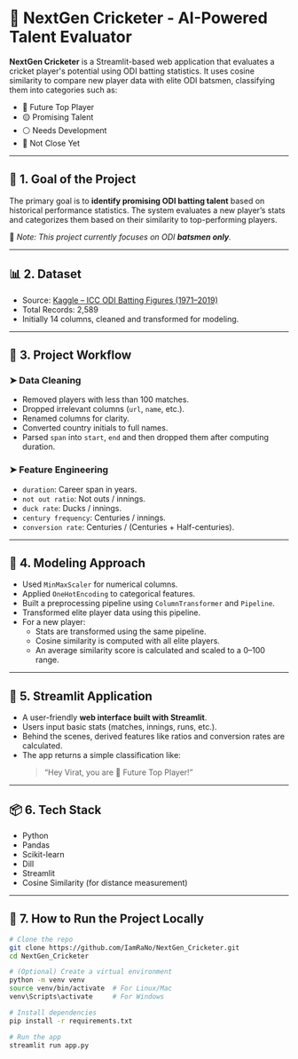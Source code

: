 # 🏏 NextGen Cricketer - AI-Powered Talent Evaluator

**NextGen Cricketer** is a Streamlit-based web application that evaluates a cricket player's potential using ODI batting statistics. It uses cosine similarity to compare new player data with elite ODI batsmen, classifying them into categories such as:

- 🌟 Future Top Player  
- 🟡 Promising Talent  
- ⚪ Needs Development  
- 🔴 Not Close Yet

---

## 📌 1. Goal of the Project

The primary goal is to **identify promising ODI batting talent** based on historical performance statistics. The system evaluates a new player’s stats and categorizes them based on their similarity to top-performing players.

📝 _Note: This project currently focuses on ODI **batsmen only**._

---

## 📊 2. Dataset

- Source: [Kaggle – ICC ODI Batting Figures (1971–2019)](https://www.kaggle.com)
- Total Records: 2,589
- Initially 14 columns, cleaned and transformed for modeling.

---

## 🔧 3. Project Workflow

### ➤ Data Cleaning
- Removed players with less than 100 matches.
- Dropped irrelevant columns (`url`, `name`, etc.).
- Renamed columns for clarity.
- Converted country initials to full names.
- Parsed `span` into `start`, `end` and then dropped them after computing duration.

### ➤ Feature Engineering
- `duration`: Career span in years.
- `not out ratio`: Not outs / innings.
- `duck rate`: Ducks / innings.
- `century frequency`: Centuries / innings.
- `conversion rate`: Centuries / (Centuries + Half-centuries).

---

## 🤖 4. Modeling Approach

- Used `MinMaxScaler` for numerical columns.
- Applied `OneHotEncoding` to categorical features.
- Built a preprocessing pipeline using `ColumnTransformer` and `Pipeline`.
- Transformed elite player data using this pipeline.
- For a new player:
  - Stats are transformed using the same pipeline.
  - Cosine similarity is computed with all elite players.
  - An average similarity score is calculated and scaled to a 0–100 range.

---

## 🚀 5. Streamlit Application

- A user-friendly **web interface built with Streamlit**.
- Users input basic stats (matches, innings, runs, etc.).
- Behind the scenes, derived features like ratios and conversion rates are calculated.
- The app returns a simple classification like:
  > “Hey Virat, you are 🌟 Future Top Player!”

---

## 📦 6. Tech Stack

- Python
- Pandas
- Scikit-learn
- Dill
- Streamlit
- Cosine Similarity (for distance measurement)

---

## 💾 7. How to Run the Project Locally

```bash
# Clone the repo
git clone https://github.com/IamRaNo/NextGen_Cricketer.git
cd NextGen_Cricketer

# (Optional) Create a virtual environment
python -m venv venv
source venv/bin/activate  # For Linux/Mac
venv\Scripts\activate     # For Windows

# Install dependencies
pip install -r requirements.txt

# Run the app
streamlit run app.py

